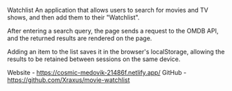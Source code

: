 
Watchlist
An application that allows users to search for movies and TV shows, and then add them to their "Watchlist".

After entering a search query, the page sends a request to the OMDB API, and the returned results are rendered on the page.

Adding an item to the list saves it in the browser's localStorage, allowing the results to be retained between sessions on the same device.

Website - https://cosmic-medovik-21486f.netlify.app/
GitHub - https://github.com/Xraxus/movie-watchlist
